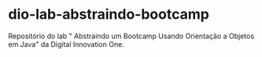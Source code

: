 # dio-lab-abstraindo-bootcamp
Repositório do lab " Abstraindo um Bootcamp Usando Orientação a Objetos em Java" da Digital Innovation One.
